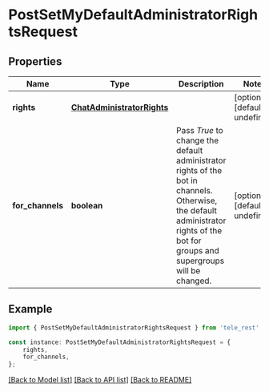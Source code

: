 # PostSetMyDefaultAdministratorRightsRequest


## Properties

Name | Type | Description | Notes
------------ | ------------- | ------------- | -------------
**rights** | [**ChatAdministratorRights**](ChatAdministratorRights.md) |  | [optional] [default to undefined]
**for_channels** | **boolean** | Pass *True* to change the default administrator rights of the bot in channels. Otherwise, the default administrator rights of the bot for groups and supergroups will be changed. | [optional] [default to undefined]

## Example

```typescript
import { PostSetMyDefaultAdministratorRightsRequest } from 'tele_rest';

const instance: PostSetMyDefaultAdministratorRightsRequest = {
    rights,
    for_channels,
};
```

[[Back to Model list]](../README.md#documentation-for-models) [[Back to API list]](../README.md#documentation-for-api-endpoints) [[Back to README]](../README.md)
